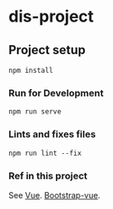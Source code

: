 # dis-project

## Project setup
```
npm install
```

### Run for Development
```
npm run serve
```

### Lints and fixes files
```
npm run lint --fix
```

### Ref in this project
See [Vue](https://cli.vuejs.org/config/). [Bootstrap-vue](https://bootstrap-vue.js.org).
